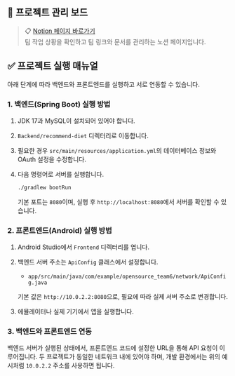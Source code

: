 ## 📌 프로젝트 관리 보드

> 📋 [Notion 페이지 바로가기](https://www.notion.so/Team6-1f5aac2f706f8068ad8dfb5fe7ce981e)  
> 팀 작업 상황을 확인하고 팀 링크와 문서를 관리하는 노션 페이지입니다.

## ✅ 프로젝트 실행 매뉴얼

아래 단계에 따라 백엔드와 프론트엔드를 실행하고 서로 연동할 수 있습니다.

### 1. 백엔드(Spring Boot) 실행 방법

1. JDK 17과 MySQL이 설치되어 있어야 합니다.
2. `Backend/recommend-diet` 디렉터리로 이동합니다.
3. 필요한 경우 `src/main/resources/application.yml`의 데이터베이스 정보와 OAuth 설정을 수정합니다.
4. 다음 명령어로 서버를 실행합니다.

   ```bash
   ./gradlew bootRun
   ```

   기본 포트는 `8080`이며, 실행 후 `http://localhost:8080`에서 서버를 확인할 수 있습니다.

### 2. 프론트엔드(Android) 실행 방법

1. Android Studio에서 `Frontend` 디렉터리를 엽니다.
2. 백엔드 서버 주소는 `ApiConfig` 클래스에서 설정합니다.

   - `app/src/main/java/com/example/opensource_team6/network/ApiConfig.java`

   기본 값은 `http://10.0.2.2:8080`으로, 필요에 따라 실제 서버 주소로 변경합니다.
3. 에뮬레이터나 실제 기기에서 앱을 실행합니다.

### 3. 백엔드와 프론트엔드 연동

백엔드 서버가 실행된 상태에서, 프론트엔드 코드에 설정한 URL을 통해 API 요청이 이루어집니다. 두 프로젝트가 동일한 네트워크 내에 있어야 하며, 개발 환경에서는 위의 예시처럼 `10.0.2.2` 주소를 사용하면 됩니다.
